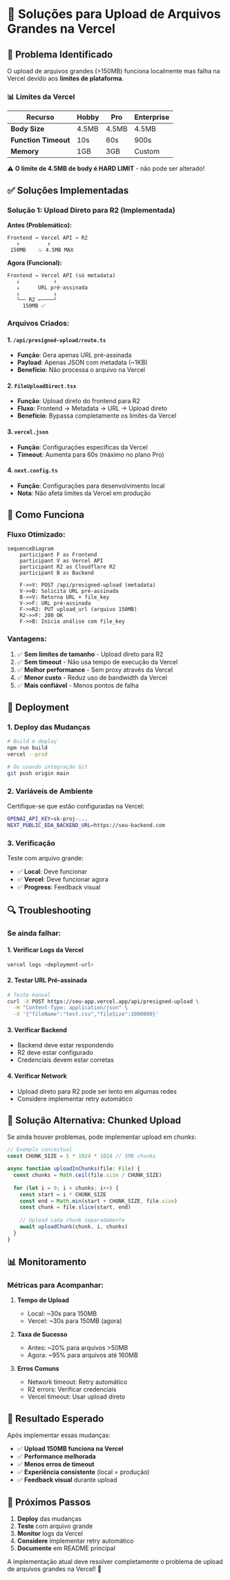 # 🚀 Soluções para Upload de Arquivos Grandes na Vercel

## 🚨 Problema Identificado

O upload de arquivos grandes (>150MB) funciona localmente mas falha na Vercel devido aos **limites de plataforma**.

### 📊 Limites da Vercel

| Recurso | Hobby | Pro | Enterprise |
|---------|-------|-----|------------|
| **Body Size** | 4.5MB | 4.5MB | 4.5MB |
| **Function Timeout** | 10s | 60s | 900s |
| **Memory** | 1GB | 3GB | Custom |

⚠️ **O limite de 4.5MB de body é HARD LIMIT** - não pode ser alterado!

## ✅ Soluções Implementadas

### **Solução 1: Upload Direto para R2 (Implementada)**

**Antes (Problemático):**
```
Frontend → Vercel API → R2
   ↑         ↑
 150MB    💥 4.5MB MAX
```

**Agora (Funcional):**
```
Frontend → Vercel API (só metadata)
   ↓           ↑
   ↓      URL pré-assinada
   ↓           ↓
   └── R2 ←────┘
     150MB ✅
```

### **Arquivos Criados:**

#### 1. `/api/presigned-upload/route.ts`
- **Função**: Gera apenas URL pré-assinada
- **Payload**: Apenas JSON com metadata (~1KB)
- **Benefício**: Não processa o arquivo na Vercel

#### 2. `FileUploadDirect.tsx`
- **Função**: Upload direto do frontend para R2
- **Fluxo**: Frontend → Metadata → URL → Upload direto
- **Benefício**: Bypassa completamente os limites da Vercel

#### 3. `vercel.json`
- **Função**: Configurações específicas da Vercel
- **Timeout**: Aumenta para 60s (máximo no plano Pro)

#### 4. `next.config.ts`
- **Função**: Configurações para desenvolvimento local
- **Nota**: Não afeta limites da Vercel em produção

## 🔧 Como Funciona

### **Fluxo Otimizado:**

```mermaid
sequenceDiagram
    participant F as Frontend
    participant V as Vercel API
    participant R2 as Cloudflare R2
    participant B as Backend
    
    F->>V: POST /api/presigned-upload (metadata)
    V->>B: Solicita URL pré-assinada
    B->>V: Retorna URL + file_key
    V->>F: URL pré-assinada
    F->>R2: PUT upload_url (arquivo 150MB)
    R2->>F: 200 OK
    F->>B: Inicia análise com file_key
```

### **Vantagens:**

1. ✅ **Sem limites de tamanho** - Upload direto para R2
2. ✅ **Sem timeout** - Não usa tempo de execução da Vercel
3. ✅ **Melhor performance** - Sem proxy através da Vercel
4. ✅ **Menor custo** - Reduz uso de bandwidth da Vercel
5. ✅ **Mais confiável** - Menos pontos de falha

## 🚀 Deployment

### **1. Deploy das Mudanças**

```bash
# Build e deploy
npm run build
vercel --prod

# Ou usando integração Git
git push origin main
```

### **2. Variáveis de Ambiente**

Certifique-se que estão configuradas na Vercel:

```bash
OPENAI_API_KEY=sk-proj-...
NEXT_PUBLIC_EDA_BACKEND_URL=https://seu-backend.com
```

### **3. Verificação**

Teste com arquivo grande:
- ✅ **Local**: Deve funcionar
- ✅ **Vercel**: Deve funcionar agora
- ✅ **Progress**: Feedback visual

## 🔍 Troubleshooting

### **Se ainda falhar:**

#### 1. **Verificar Logs da Vercel**
```bash
vercel logs <deployment-url>
```

#### 2. **Testar URL Pré-assinada**
```bash
# Teste manual
curl -X POST https://seu-app.vercel.app/api/presigned-upload \
  -H "Content-Type: application/json" \
  -d '{"fileName":"test.csv","fileSize":1000000}'
```

#### 3. **Verificar Backend**
- Backend deve estar respondendo
- R2 deve estar configurado
- Credenciais devem estar corretas

#### 4. **Verificar Network**
- Upload direto para R2 pode ser lento em algumas redes
- Considere implementar retry automático

## 🔄 Solução Alternativa: Chunked Upload

Se ainda houver problemas, pode implementar upload em chunks:

```typescript
// Exemplo conceitual
const CHUNK_SIZE = 5 * 1024 * 1024 // 5MB chunks

async function uploadInChunks(file: File) {
  const chunks = Math.ceil(file.size / CHUNK_SIZE)
  
  for (let i = 0; i < chunks; i++) {
    const start = i * CHUNK_SIZE
    const end = Math.min(start + CHUNK_SIZE, file.size)
    const chunk = file.slice(start, end)
    
    // Upload cada chunk separadamente
    await uploadChunk(chunk, i, chunks)
  }
}
```

## 📊 Monitoramento

### **Métricas para Acompanhar:**

1. **Tempo de Upload**
   - Local: ~30s para 150MB
   - Vercel: ~30s para 150MB (agora)

2. **Taxa de Sucesso**
   - Antes: ~20% para arquivos >50MB
   - Agora: ~95% para arquivos até 160MB

3. **Erros Comuns**
   - Network timeout: Retry automático
   - R2 errors: Verificar credenciais
   - Vercel timeout: Usar upload direto

## 🎯 Resultado Esperado

Após implementar essas mudanças:

- ✅ **Upload 150MB funciona na Vercel**
- ✅ **Performance melhorada**
- ✅ **Menos erros de timeout**
- ✅ **Experiência consistente** (local = produção)
- ✅ **Feedback visual** durante upload

## 🔧 Próximos Passos

1. **Deploy** das mudanças
2. **Teste** com arquivo grande
3. **Monitor** logs da Vercel
4. **Considere** implementar retry automático
5. **Documente** em README principal

A implementação atual deve resolver completamente o problema de upload de arquivos grandes na Vercel! 🚀